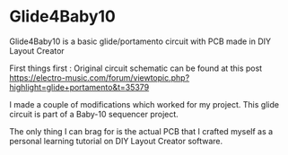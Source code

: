 # Glide4Baby10
Glide4Baby10 is a basic glide/portamento circuit with PCB made in DIY Layout Creator

First things first : Original circuit schematic can be found at this post https://electro-music.com/forum/viewtopic.php?highlight=glide+portamento&t=35379

I made a couple of modifications which worked for my project.
This glide circuit is part of a Baby-10 sequencer project.

The only thing I can brag for is the actual PCB that I crafted myself as a personal learning tutorial 
on DIY Layout Creator software.
